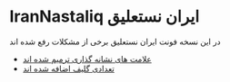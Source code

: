 # IranNastaliq ایران نستعلیق

در این نسخه فونت ایران نستعلیق برخی از مشکلات رفع شده اند

- [علامت های نشانه گذاری ترمیم شده اند](./test.tex)
- [تعدادی گلیف اضافه شده اند](./test.tex)

